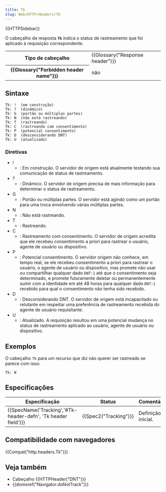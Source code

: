 ```yaml
---
title: Tk
slug: Web/HTTP/Headers/Tk
---
```


{{HTTPSidebar}}

O cabeçalho de resposta **`Tk`** indica o status de rastreamento que foi aplicado à requisição correspondente.

<table class="properties">
  <tbody>
    <tr>
      <th scope="row">Tipo de cabeçalho</th>
      <td>{{Glossary("Response header")}}</td>
    </tr>
    <tr>
      <th scope="row">{{Glossary("Forbidden header name")}}</th>
      <td>não</td>
    </tr>
  </tbody>
</table>

## Sintaxe

```
Tk: !  (em construção)
Tk: ?  (dinâmico)
Tk: G  (portão ou múltiplas partes)
Tk: N  (não está rastreando)
Tk: T  (rastreando)
Tk: C  (rastreando com consentimento)
Tk: P  (potencial consentimento)
Tk: D  (desconsiderando DNT)
Tk: U  (atualizado)
```

### Diretivas

- !
  - : Em construção. O servidor de origem está atualmente testando sua comunicação de status de rastreamento.
- ?
  - : Dinâmico. O servidor de origem precisa de mais informação para determinar o status de rastreamento.
- G
  - : Portão ou múltiplas partes. O servidor está agindo como um portão para uma troca envolvendo várias múltiplas partes.
- N
  - : Não está rastreando.
- T
  - : Rastreando.
- C
  - : Rastreamento com consentimento. O servidor de origem acredita que ele recebeu consentimento a priori para rastrear o usuário, agente de usuário ou dispositivo.
- P
  - : Potencial consentimento. O servidor origem não conhece, em tempo real, se ele recebeu consentimento a priori para rastrear o usuário, o agente de usuário ou dispositivo, mas promete não usar ou compartilhar qualquer dado `DNT:1` até que o consentimento seja determinado, e promete futuramente deletar ou permanentemente sumir com a identidade em até 48 horas para qualquer dado `DNT:1` recebido para qual o consentimento não tenha sido recebido.
- D
  - : Desconsiderando DNT. O servidor de origem está incapacitado ou relutante em respeitar uma preferência de rastreamento recebida do agente de usuário requisitante.
- U
  - : Atualizado. A requisição resultou em uma potencial mudança no status de rastreamento aplicado ao usuário, agente de usuário ou dispositivo.

## Exemplos

O cabeçalho `Tk` para um recurso que diz não querer ser rastreado se parece com isso:

```
Tk: N
```

## Especificações

| Especificação                                                                    | Status                       | Comentário         |
| -------------------------------------------------------------------------------- | ---------------------------- | ------------------ |
| {{SpecName('Tracking','#Tk-header-defn', 'Tk header field')}} | {{Spec2("Tracking")}} | Definição inicial. |

## Compatibilidade com navegadores

{{Compat("http.headers.Tk")}}

## Veja também

- Cabeçalho {{HTTPHeader("DNT")}}
- {{domxref("Navigator.doNotTrack")}}
